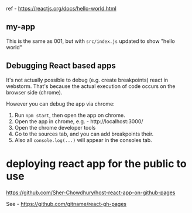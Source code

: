 ref - https://reactjs.org/docs/hello-world.html

## my-app
This is the same as 001, but with `src/index.js` updated to show "hello world"



## Debugging React based apps

It's not actually possible to debug (e.g. create breakpoints) react in webstorm. That's because the actual execution of code occurs on the browser side (chrome). 

However you can debug the app via chrome:

1. Run `npm start`, then open the app on chrome. 
2. Open the app in chrome, e.g. - http://localhost:3000/
3. Open the chrome developer tools
4. Go to the sources tab, and you can add breakpoints their. 
5. Also all `console.log(...)` will appear in the consoles tab. 




# deploying react app for the public to use

https://github.com/Sher-Chowdhury/host-react-app-on-github-pages

See - https://github.com/gitname/react-gh-pages

